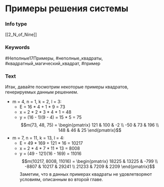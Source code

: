 # Примеры решения системы
### Info type
[[2_N_of_Nine]]
### Keywords
#Неполные17Примеры, #неполные_квадраты, #квадратный_магический_квадрат, #пример
### Text
Итак, давайте посмотрим некоторые примеры квадратов, генерируемых данным решением.
*   m = 4, n = 1, k = 2, l = 3:
    *   E = 16 * 4 + 1 * 9 = 73
    *   x = 2 * 2 * 3 * 4 * 1 = 48
    *   y = (16 - 1)(9 - 4) = 15 * 5 = 75
    $$m(73, 48, 75) = \begin{pmatrix} 121 & 100 & -2 \\ -50 & 73 & 196 \\ 148 & 46 & 25 \end{pmatrix}$$
*   m = 7, n = 11, k = 13, l = 4:
    *   E = 49 * 169 + 121 * 16 = 10217
    *   x = 2 * 4 * 7 * 11 * 13 = 8008
    *   y = (49 - 121)(16 - 169) = 11016
    $$m(10217, 8008, 11016) = \begin{pmatrix} 18225 & 13225 & -799 \\ -8807 & 10217 & 29241 \\ 21233 & 7209 & 2209 \end{pmatrix}$$
Заметим, что в данных примерах квадраты не удовлетворяют условиям, описанным во второй главе.